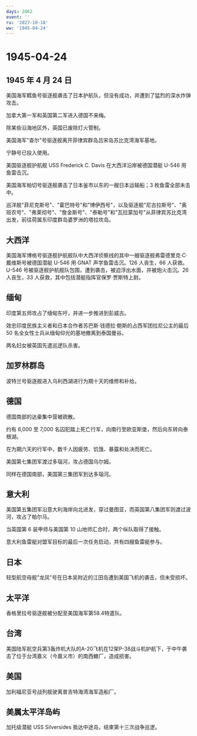 ```yaml
---
days: 2062
event: ''
ru: '2027-10-18'
ww: '1945-04-24'
---
```


# 1945-04-24

## 1945 年 4 月 24 日

美国海军鳕鱼号驱逐舰袭击了日本护航队，但没有成功，并遭到了猛烈的深水炸弹攻击。

加拿大第一军和英国第二军进入德国不来梅。

除某些沿海地区外，英国已废除灯火管制。

美国海军"查尔"号驱逐舰离开菲律宾群岛吕宋岛苏比克湾海军基地。

宁静号已投入使用。

美国驱逐舰护航舰 USS Frederick C. Davis 在大西洋沿岸被德国潜艇 U-546
用鱼雷击沉。

美国海军帕切号驱逐舰袭击了日本釜市以东的一艘日本运输船；3
枚鱼雷全部未击中。

巡洋舰"菲尼克斯号"、"霍巴特号"和"博伊西号"，以及驱逐舰"尼古拉斯号"、"奥班农号"、"弗莱彻号"、"詹金斯号"、"泰勒号"和"瓦拉蒙加号"从菲律宾苏比克湾出发，前往荷属东印度群岛婆罗洲的塔拉坎岛。

## 大西洋

美国海军博格号驱逐舰护航舰队中大西洋侦察线的其中一艘驱逐舰弗雷德里克·C·戴维斯号被德国潜艇
U-546 用 GNAT 声学鱼雷击沉。126 人丧生，66 人获救。U-546
号被驱逐舰护航舰队包围，遭到袭击，被迫浮出水面，并被炮火击沉。26
人丧生，33 人获救，其中包括潜艇指挥官保罗·贾斯特上尉。

## 缅甸

印度第五师攻占了缅甸东吁，并进一步推进到彭威古。

效忠印度民族主义者和日本合作者苏巴斯·钱德拉·鲍斯的占西军团拉尼公主的最后
50 名全女性士兵从缅甸仰光的基地撤离到泰国曼谷。

两名妇女被英国先遣巡逻队杀害。

## 加罗林群岛

波特兰号驱逐舰进入乌利西湖进行为期十天的维修和补给。

## 德国

德国南部的达豪集中营被疏散。

约有 6,000 至 7,000
名囚犯踏上死亡行军，向南行至欧亚斯堡，然后向东转向泰根湖。

在为期六天的行军中，数千人因疲劳、饥饿、暴露和处决而死亡。

美国第七集团军渡过多瑙河，攻占德国乌尔姆。

同样在德国南部，美国第三集团军到达多瑙河。

## 意大利

美国第五集团军沿意大利海岸向北进发，穿过曼图亚，而英国第八集团军则渡过波河，攻占了帕尔马。

当英国第 6 装甲师与美国第 10 山地师汇合时，两个纵队取得了接触。

意大利鱼雷艇对盟军目标的最后一次任务启动，共有四艘鱼雷艇参与。

## 日本

轻型航空母舰"龙凤"号在日本吴附近的江田岛遭到美国飞机的袭击，但未受损坏。

## 太平洋

香格里拉号驱逐舰被分配至美国海军第58.4特遣队。

## 台湾

美国陆军航空兵第3轰炸机大队的A-20飞机在12架P-38战斗机护航下，于中午袭击了位于台湾嘉义（今嘉义市）的南西糖厂，造成损害。

## 美国

加利福尼亚号战列舰驶离普吉特海湾海军造船厂。

## 美属太平洋岛屿

加托级潜艇 USS Silversides 抵达中途岛，结束第十三次战争巡逻。